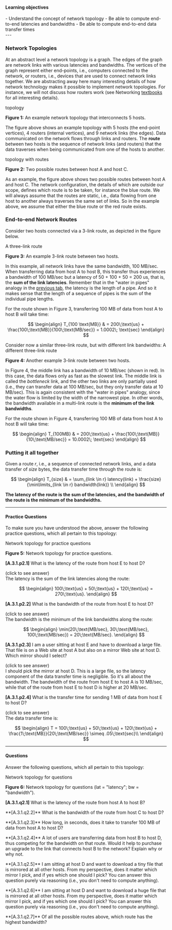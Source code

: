 
#### Learning objectives
<div class="learningObjectiveBox" markdown="1">
- Understand the concept of network topology
- Be able to compute end-to-end latencies and bandwidths
- Be able to compute end-to-end data transfer times
</div>
---

### Network Topologies 

At an abstract level a network topology is a graph.  The edges of the graph
are network links with various latencies and bandwidths.  The vertices of
the graph represent either end-points, i.e., computers connected to the
network, or routers, i.e., devices that are used to connect network links
together.  We are abstracting away here many interesting details of how
network technology makes it possible to implement network topologies. For
instance, we will not discuss how routers work (see Networking [textbooks](/textbooks) for 
all interesting details).

<object class="figure" type="image/svg+xml" data="{{ site.baseurl }}/public/img/networking_fundamentals/topology.svg">topology</object>
<div class="caption"><strong>Figure 1:</strong>
An example network topology that interconnects 5 hosts.
</div>

The figure above shows an example topology with 5 hosts (the end-point vertices), 4
routers (internal vertices), and 9 network links (the edges). Data communicated on the
network flows through links and routers. The **route** between
two hosts is the sequence of network links (and routers) that the data traverses when 
being communicated from one of the hosts to another. 

<object class="figure" type="image/svg+xml" data="{{ site.baseurl }}/public/img/networking_fundamentals/topology_routes.svg">topology with routes</object>
<div class="caption"><strong>Figure 2:</strong> 
Two possible routes between host A and host C.
</div>

As an example, the figure above shows two possible routes between host A
and host C. The network configuration, the details of which are outside our
scope, defines which route is to be taken, for instance the blue
route.  We will always assume that the routes are static, i.e., data
flowing from one host to another always traverses the same set of links. So in the example above, 
we assume that either the blue route or the red route exists. 


### End-to-end Network Routes

Consider two hosts connected via a 3-link route, as depicted in the figure below. 

<object class="figure" type="image/svg+xml" data="{{ site.baseurl }}/public/img/networking_fundamentals/scenario_1.svg">A three-link route</object>
<div class="caption"><strong>Figure 3:</strong> 
An example 3-link route between two hosts.
</div>

In this example, all network links have the same bandwidth, 100 MB/sec.
When transferring data from host A to host B, this transfer thus experiences
a bandwidth of 100 MB/sec but a latency of 50 + 100 + 50 = 200 us, that is,
the **sum of the link latencies**. Remember that in the "water in pipes" analogy in the 
[previous tab]({{site.baseurl}}/pedagogic_modules/pdcc/single_core_computing/#/latency-bandwidth),
the latency is the length of a pipe. And so it
makes sense that the length of a sequence of pipes is the sum of the
individual pipe lengths. 

For the route shown in Figure 3, transferring 100 MB of data from
host A to host B will take time:

$$
\begin{align}
T_{100 \text{MB}} & = 200\;\text{us} + \frac{100\;\text{MB}}{100\;\text{MB/sec}} = 1.0002\; \text{sec}
\end{align}
$$


Consider now a similar three-link route, but with different link bandwidths:
<object class="figure" type="image/svg+xml" data="{{ site.baseurl }}/public/img/networking_fundamentals/scenario_2.svg">A different three-link route</object>
<div class="caption"><strong>Figure 4:</strong>
Another example 3-link route between two hosts.
</div>

In Figure 4, the middle link has a bandwidth of 10 MB/sec (shown in red).
In this case, the data flows only as fast as the slowest link. The middle
link is called the *bottleneck* link, and the other two links are only
partially used (i.e., they can transfer data at 100 MB/sec, but they only
transfer data at 10 MB/sec). This is again consistent with the "water in pipes"
analogy, since the water flow is limited by the width of the narrowest pipe. 
In other words, the bandwidth available in a multi-link route is the **minimum
of the link bandwidths**. 

For the route shown in Figure 4, transferring 100 MB of data from
host A to host B will take time:

$$
\begin{align}
T_{100MB} & = 200\;\text{us} + \frac{100\;\text{MB}}{10\;\text{MB/sec}} = 10.0002\; \text{sec}
\end{align}
$$


### Putting it all together

Given a route *r*, i.e., a sequence of connected network links, and a data transfer of *size* bytes,
the data transfer time through the route is:

$$
\begin{align}
T_{size} & = \sum_{link \in r} latency(link) + \frac{size}{\min\limits_{link \in r} bandwidth(link)} \\
\end{align}
$$

**The latency of the route is the sum of the latencies, and the bandwidth of the route
is the minimum of the bandwidths.** 

----

#### Practice Questions

To make sure you have understood the above, answer the following practice
questions, which all pertain to this topology:

<object class="figure" type="image/svg+xml" data="{{ site.baseurl }}/public/img/networking_fundamentals/topology_practice.svg">Network topology for practice questions</object>
<div class="caption"><strong>Figure 5:</strong>
Network topology for practice questions.
</div>


**[A.3.1.p2.1]** What is the latency of the route from host E to host D?
<div class="ui accordion fluid">
  <div class="title">
    <i class="dropdown icon"></i>
    (click to see answer)
  </div>
  <div markdown="1" class="ui segment content answer-frame">
The latency is the sum of the link latencies along the route:

$$
\begin{align}
100\;\text{us} + 50\;\text{us} + 120\;\text{us} = 270\;\text{us}.
\end{align}
$$
  </div>
</div>

<p> </p>

**[A.3.1.p2.2]** What is the bandwidth of the route from host E to host D?
<div class="ui accordion fluid">
  <div class=" title">
    <i class="dropdown icon"></i>
    (click to see answer)
  </div>
  <div markdown="1" class="ui segment content answer-frame">
The bandwidth is the minimum of the link bandwidths along the route:

$$
\begin{align}
\min(20\;\text{MB/sec}, 30\;\text{MB/sec}, 100\;\text{MB/sec}) = 20\;\text{MB/sec}.
\end{align}
$$
  </div>
</div>

<p> </p>

**[A.3.1.p2.3]** I am a user sitting at host E and have to download a large file. That file is on a Web site at host A but also on a mirror Web site at host D.  Which mirror should I select?
<div class="ui accordion fluid">
  <div class=" title">
    <i class="dropdown icon"></i>
    (click to see answer)
  </div>
  <div markdown="1" class="ui segment content answer-frame">
   I should pick the mirror at host D. This is a large file, so the latency
   component of the data transfer time is negligible. So it's all about the
   bandwidth. The bandwidth of the route from host E to host A is 10
   MB/sec, while that of the route from host E to host D is higher at 20 MB/sec. 

  </div>
</div>

<p> </p>

**[A.3.1.p2.4]** What is the transfer time for sending 1 MB of data from host E to host D?
<div class="ui accordion fluid">
  <div class=" title">
    <i class="dropdown icon"></i>
    (click to see answer)
  </div>
  <div markdown="1" class="ui segment content answer-frame">
The data transfer time is:

$$ 
\begin{align}
T = 100\;\text{us} + 50\;\text{us} + 120\;\text{us} + \frac{1\;\text{MB}}{20\;\text{MB/sec}} \simeq .05\;\text{sec}\\
\end{align}
$$
  </div>
</div>

<p> </p>

---

#### Questions

Answer the following questions, which all pertain to this topology:

<object class="figure" type="image/svg+xml" data="{{ site.baseurl }}/public/img/networking_fundamentals/topology_questions.svg">Network topology for questions</object>
<div class="caption"><strong>Figure 6:</strong>
Network topology for questions (lat = "latency"; bw = "bandwidth").
</div>


**[A.3.1.q2.1]** What is the latency of the route from host A to host B?

<p></p>
**[A.3.1.q2.2]** What is the bandwidth of the route from host C to host D?

<p></p>
**[A.3.1.q2.3]** How long, in seconds, does it take to transfer 100 MB of
  data from host A to host D?

<p></p>
**[A.3.1.q2.4]** A lot of users are transferring data from host B to host D,
thus competing for the bandwidth on that route. Would it help to 
purchase an upgrade to the link that connects host B to the network? Explain why or why not.

<p></p>
**[A.3.1.q2.5]** I am sitting at host D and want to download a tiny file
that is mirrored at all other hosts.  From my perspective, does it matter
which mirror I pick, and if yes which one should I pick? You can answer this
question purely via reasoning (i.e., you don't need to compute anything).

<p></p>
**[A.3.1.q2.6]** I am sitting at host D and want to download a huge file
that is mirrored at all other hosts.  From my perspective, does it matter which mirror I pick,
and if yes which one should I pick? You can answer this
question purely via reasoning (i.e., you don't need to compute anything).

<p></p>
**[A.3.1.q2.7]** Of all the possible routes above, which route has the highest bandwidth?
